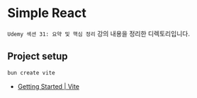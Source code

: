 # Simple React

`Udemy 섹션 31: 요약 및 핵심 정리` 강의 내용을 정리한 디렉토리입니다.

## Project setup
```bash
bun create vite
```
- [Getting Started | Vite](https://vitejs.dev/guide/)

